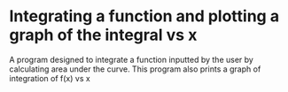# Integrating a function and plotting a graph of the integral vs x
A program designed to integrate a function inputted by the user by calculating area under the curve. This program also prints a graph of integration of f(x) vs x
